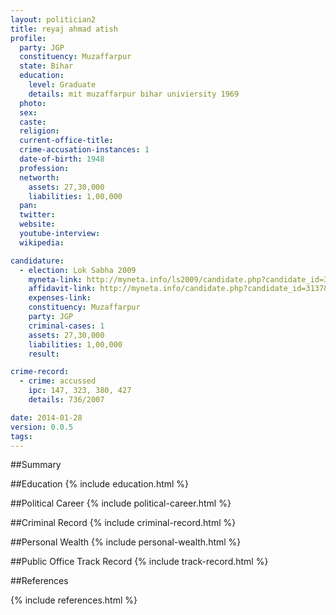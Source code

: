```yaml
---
layout: politician2
title: reyaj ahmad atish
profile: 
  party: JGP
  constituency: Muzaffarpur
  state: Bihar
  education: 
    level: Graduate
    details: mit muzaffarpur bihar univiersity 1969
  photo: 
  sex: 
  caste: 
  religion: 
  current-office-title: 
  crime-accusation-instances: 1
  date-of-birth: 1948
  profession: 
  networth: 
    assets: 27,30,000
    liabilities: 1,00,000
  pan: 
  twitter: 
  website: 
  youtube-interview: 
  wikipedia: 

candidature: 
  - election: Lok Sabha 2009
    myneta-link: http://myneta.info/ls2009/candidate.php?candidate_id=3137
    affidavit-link: http://myneta.info/candidate.php?candidate_id=3137&scan=original
    expenses-link: 
    constituency: Muzaffarpur 
    party: JGP
    criminal-cases: 1
    assets: 27,30,000
    liabilities: 1,00,000
    result:  

crime-record: 
  - crime: accussed
    ipc: 147, 323, 380, 427
    details: 736/2007 

date: 2014-01-28
version: 0.0.5
tags: 
---
```

##Summary


##Education
{% include education.html %}


##Political Career
{% include political-career.html %}


##Criminal Record
{% include criminal-record.html %}


##Personal Wealth
{% include personal-wealth.html %}


##Public Office Track Record
{% include track-record.html %}


##References


{% include references.html %}